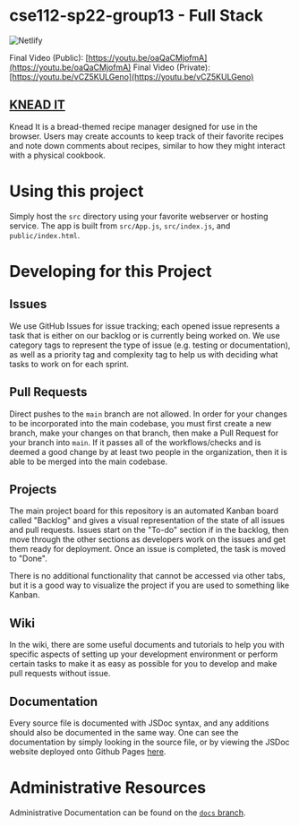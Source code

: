 # cse112-sp22-group13 - Full Stack

![Netlify](https://img.shields.io/netlify/46a70314-f5bf-4fbb-95cc-efbaeb29d8c0)

Final Video (Public): [https://youtu.be/oaQaCMjofmA](https://youtu.be/oaQaCMjofmA)
Final Video (Private): [https://youtu.be/vCZ5KULGeno](https://youtu.be/vCZ5KULGeno)


## [KNEAD IT](https://knead-it.netlify.app)
Knead It is a bread-themed recipe manager designed for use in the browser. Users may create accounts to keep track of their favorite recipes and note down comments about recipes, similar to how they might interact with a physical cookbook.

# Using this project
Simply host the `src` directory using your favorite webserver or hosting service. The app is built from `src/App.js`, `src/index.js`, and `public/index.html`.

# Developing for this Project

## Issues

We use GitHub Issues for issue tracking; each opened issue represents a task that is either on our backlog or is currently being worked on. We use category tags to represent the type of issue (e.g. testing or documentation), as well as a priority tag and complexity tag to help us with deciding what tasks to work on for each sprint.

## Pull Requests

Direct pushes to the `main` branch are not allowed. In order for your changes to be incorporated into the main codebase, you must
first create a new branch, make your changes on that branch, then make a Pull Request for your branch into `main`. If it passes
all of the workflows/checks and is deemed a good change by at least two people in the organization, then it is able to be merged into the
main codebase.

## Projects

The main project board for this repository is an automated Kanban board called "Backlog" and gives a visual representation of the state of all issues and pull requests. Issues start on the "To-do" section if in the backlog, then move through the other sections as developers work on the issues and get them ready for deployment. Once an issue is completed, the task is moved to "Done".

There is no additional functionality that cannot be accessed via other tabs, but it is a good way to visualize the project if
you are used to something like Kanban.

## Wiki

In the wiki, there are some useful documents and tutorials to help you with specific aspects of setting up your development
environment or perform certain tasks to make it as easy as possible for you to develop and make pull requests without issue.

## Documentation

Every source file is documented with JSDoc syntax, and any additions should also be documented in the same way. One can see the documentation
by simply looking in the source file, or by viewing the JSDoc website deployed onto Github Pages [here](https://cse112-sp22-group13.github.io/cse112-sp22-group13/).

# Administrative Resources

Administrative Documentation can be found on the [`docs` branch](https://github.com/cse112-sp22-group13/cse112-sp22-group13/tree/docs).
